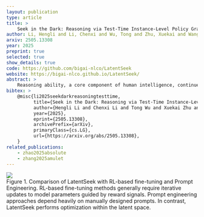 ```yaml
---
layout: publication
type: article
title: >
    Seek in the Dark: Reasoning via Test-Time Instance-Level Policy Gradient in Latent Space
author: Li, Hengli and Li, Chenxi and Wu, Tong and Zhu, Xuekai and Wang, Yuxuan and Yu, Zhaoxin and Jiang, Eric Hanchen and Zhu, Song-Chun and Jia, Zixia and Wu#, Ying Nian and Zheng#, Zilong
arxiv: 2505.13308
year: 2025
preprint: true
selected: true
show_details: true
code: https://github.com/bigai-nlco/LatentSeek
website: https://bigai-nlco.github.io/LatentSeek/
abstract: >
    Reasoning ability, a core component of human intelligence, continues to pose a significant challenge for Large Language Models (LLMs) in the pursuit of AGI. Although model performance has improved under the training scaling law, significant challenges remain, particularly with respect to training algorithms, such as catastrophic forgetting, and the limited availability of novel training data. As an alternative, test-time scaling enhances reasoning performance by increasing test-time computation without parameter updating. Unlike prior methods in this paradigm focused on token space, we propose leveraging latent space for more effective reasoning and better adherence to the test-time scaling law. We introduce LatentSeek, a novel framework that enhances LLM reasoning through Test-Time Instance-level Adaptation (TTIA) within the model's latent space. Specifically, LatentSeek leverages policy gradient to iteratively update latent representations, guided by self-generated reward signals. LatentSeek is evaluated on a range of reasoning benchmarks, including GSM8K, MATH-500, and AIME2024, across multiple LLM architectures. Results show that LatentSeek consistently outperforms strong baselines, such as Chain-of-Thought prompting and fine-tuning-based methods. Furthermore, our analysis demonstrates that LatentSeek is highly efficient, typically converging within a few iterations for problems of average complexity, while also benefiting from additional iterations, thereby highlighting the potential of test-time scaling in the latent space. These findings position LatentSeek as a lightweight, scalable, and effective solution for enhancing the reasoning capabilities of LLMs.
bibtex: >
    @misc{li2025seekdarkreasoningtesttime,
          title={Seek in the Dark: Reasoning via Test-Time Instance-Level Policy Gradient in Latent Space},
          author={Hengli Li and Chenxi Li and Tong Wu and Xuekai Zhu and Yuxuan Wang and Zhaoxin Yu and Eric Hanchen Jiang and Song-Chun Zhu and Zixia Jia and Ying Nian Wu and Zilong Zheng},
          year={2025},
          eprint={2505.13308},
          archivePrefix={arXiv},
          primaryClass={cs.LG},
          url={https://arxiv.org/abs/2505.13308},
    }
related_publications:
    - zhao2025absolute
    - zhang2025amulet
---
```


<div class="figure-block">
<img src="{{ "/assets/img/projects/li2025latentseek/latentseek.jpg" }}" />
<figcaption>Figure 1. <span style="font-weight: 400">Comparison of LatentSeek with RL-based fine-tuning and Prompt Engineering.</span> RL-based fine-tuning methods generally require iterative updates to model parameters guided by reward signals. Prompt engineering approaches depend heavily on manually designed prompts. In contrast, LatentSeek performs optimization within the latent space.</figcaption>
</div>
